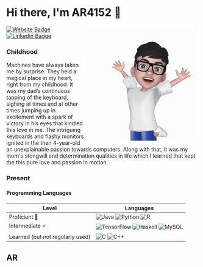 # Hi there, I'm AR4152 👋

<img src="assests/ME.jpg" width="300" align=right>

[![Website Badge](https://img.shields.io/badge/website-000000?style=for-the-badge&logo=About.me&logoColor=white)](https://www.arjunraj.com/)
[![Linkedin Badge](https://img.shields.io/badge/LinkedIn-0077B5?style=for-the-badge&logo=linkedin&logoColor=white)](https://www.linkedin.com/in/ar4152)


### Childhood

Machines have always taken me by surprise. They held a magical place in my heart, right from my childhood. It was my dad’s continuous tapping of the keyboard, sighing at times and at other times jumping up in excitement with a spark of victory in his eyes that kindled this love in me. The intriguing keyboards and flashy monitors ignited in the then 4-year-old an unexplainable passion towards computers. Along with that, it was my mom's stongwill and determination qualities in life which I learned that kept the this pure love and passion in motion.



### Present

#### Programming Languages

| Level | Languages |
| -- | -- |
| Proficient :star2: | ![Java](https://img.shields.io/badge/java-%23ED8B00.svg?style=for-the-badge&logo=java&logoColor=white) ![Python](https://img.shields.io/badge/python-3670A0?style=for-the-badge&logo=python&logoColor=ffdd54) ![R](https://img.shields.io/badge/r-%23276DC3.svg?style=for-the-badge&logo=r&logoColor=white) |
| Intermediate :star: | ![TensorFlow](https://img.shields.io/badge/TensorFlow-%23FF6F00.svg?style=for-the-badge&logo=TensorFlow&logoColor=white) ![Haskell](https://img.shields.io/badge/Haskell-5e5086?style=for-the-badge&logo=haskell&logoColor=white) ![MySQL](https://img.shields.io/badge/mysql-%2300f.svg?style=for-the-badge&logo=mysql&logoColor=white) |
| Learned (but not regularly used) | ![C](https://img.shields.io/badge/c-%2300599C.svg?style=for-the-badge&logo=c&logoColor=white) ![C++](https://img.shields.io/badge/c++-%2300599C.svg?style=for-the-badge&logo=c%2B%2B&logoColor=white) |


<!--
**AR4152/AR4152** is a ✨ _special_ ✨ repository because its `README.md` (this file) appears on your GitHub profile.

Here are some ideas to get you started:

- 🔭 I’m currently working on ...
- 🌱 I’m currently learning ...
- 👯 I’m looking to collaborate on ...
- 🤔 I’m looking for help with ...
- 💬 Ask me about ...
- 📫 How to reach me: ...
- 😄 Pronouns: ...
- ⚡ Fun fact: ...
-->

## AR
